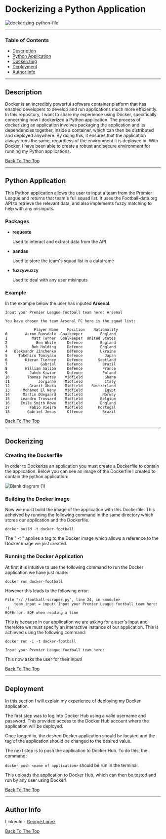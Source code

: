 # Dockerizing a Python Application

![dockerizing-python-file](https://user-images.githubusercontent.com/71076769/219946420-c6e281a5-bf7e-48df-82c8-a2953d029a53.png)

---

### Table of Contents

- [Description](#description)
- [Python Application](#python-application)
- [Dockerizing](#dockerizing)
- [Deployment](#deployment)
- [Author Info](#author-info)

---

## Description

Docker is an incredibly powerful software container platform that has enabled developers to develop and run applications much more efficiently. In this repository, I want to share my experience using Docker, specifically concerning how I dockerized a Python application. The process of dockerizing an application involves packaging the application and its dependencies together, inside a container, which can then be distributed and deployed anywhere. By doing this, it ensures that the application always runs the same, regardless of the environment it is deployed in. With Docker, I have been able to create a robust and secure environment for running my Python applications.

[Back To The Top](#dockerizing-a-python-application)

---

## Python Application

This Python application allows the user to input a team from the Premier League and returns that team's full squad list. It uses the Football-data.org API to retrieve the relevant data, and also implements fuzzy matching to help with any misinputs.

### Packages
-  **requests** 
    
    Used to interact and extract data from the API
- **pandas**

    Used to store the team's squad list in a dataframe

- **fuzzywuzzy**

    Used to deal with any user misinputs

### Example

In the example below the user has inputed **Arsenal**. 
```
Input your Premier League football team here: Arsenal

You have chosen the team Arsenal FC here is the squad list:

             Player Name    Position    Nationality
0        Aaron Ramsdale  Goalkeeper        England
1           Matt Turner  Goalkeeper  United States
2             Ben White     Defence        England
3           Rob Holding     Defence        England
4   Oleksandr Zinchenko     Defence        Ukraine
5     Takehiro Tomiyasu     Defence          Japan
6        Kieran Tierney     Defence       Scotland
7               Gabriel     Defence         Brazil
8        William Saliba     Defence         France
9          Jakub Kiwior     Defence         Poland
10        Thomas Partey    Midfield          Ghana
11             Jorginho    Midfield          Italy
12         Granit Xhaka    Midfield    Switzerland
13      Mohamed El Neny    Midfield          Egypt
14      Martin Ødegaard    Midfield         Norway
15     Leandro Trossard    Midfield        Belgium
16     Emile Smith Rowe    Midfield        England
17         Fabio Vieira    Midfield       Portugal
18        Gabriel Jesus     Offence         Brazil
```

[Back To The Top](#dockerizing-a-python-application)

---

## Dockerizing

### Creating the Dockerfile

In order to Dockerize an application you must create a Dockerfile to contain the application. Below you can see an image of the Dockerfile I created to contain the python application:

![Blank diagram (1)](https://user-images.githubusercontent.com/71076769/219946110-b76ca965-4e68-4730-9d32-9311488985b5.svg)

### Building the Docker Image

Now we muist build the image of the application with this Dockerfile. This acheived by running the following command in the same directory which stores our application and the Dockerfile.

`docker build -t docker-football`

The " -t " applies a tag to the Docker image which allows a reference to the Docker image we just created.

### Running the Docker Application

At first it is intuitive to use the following command to run the Docker application we have just made:

`docker run docker-football`

However this leads to the following error:
```
File "//./football-scraper.py", line 24, in <module>
    team_input = input('Input your Premier League football team here: ')
EOFError: EOF when reading a line
```
This is because in our application we are asking for a user's input and therefore we must specify an interactive instance of our application. This is achieved using the following command:

`docker run -i -t docker-football`

```
Input your Premier League football team here:
```
This now asks the user for their input!

[Back To The Top](#dockerizing-a-python-application)

---

## Deployment

In this section I will explain my experience of deploying my Docker application.

The first step was to log into Docker Hub using a valid username and password. This provided access to the Docker Hub account where the application will be deployed. 

Once logged in, the desired Docker application should be located and the tag of the application should be changed to the desired value. 

The next step is to push the application to Docker Hub. To do this, the command:

`docker push <name of application>` should be run in the terminal. 

This uploads the application to Docker Hub, which can then be tested and run by any user using Docker!

[Back To The Top](#dockerizing-a-python-application)

---

## Author Info

LinkedIn - [George Lopez](https://www.linkedin.com/in/george-benjamin-lopez/)

[Back To The Top](#dockerizing-a-python-application)

